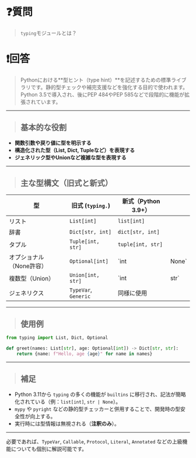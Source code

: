 # ❓質問
> `typing`モジュールとは？

# ❗回答
> Pythonにおける\*\*型ヒント（type hint）\*\*を記述するための標準ライブラリです。静的型チェックや補完支援などを強化する目的で使われます。Python 3.5で導入され、後にPEP 484やPEP 585などで段階的に機能が拡張されています。

---

> ## 基本的な役割

* **関数引数や戻り値に型を明示する**
* **構造化された型（List, Dict, Tupleなど）を表現する**
* **ジェネリック型やUnionなど複雑な型を表現する**

---

> ## 主な型構文（旧式と新式）

| 型              | 旧式 (`typing.`)       | 新式（Python 3.9+）   |        |
| -------------- | -------------------- | ----------------- | ------ |
| リスト            | `List[int]`          | `list[int]`       |        |
| 辞書             | `Dict[str, int]`     | `dict[str, int]`  |        |
| タプル            | `Tuple[int, str]`    | `tuple[int, str]` |        |
| オプショナル（None許容） | `Optional[int]`      | \`int             | None\` |
| 複数型（Union）     | `Union[int, str]`    | \`int             | str\`  |
| ジェネリクス         | `TypeVar`, `Generic` | 同様に使用             |        |

---

> ## 使用例

```python
from typing import List, Dict, Optional

def greet(names: List[str], age: Optional[int]) -> Dict[str, str]:
    return {name: f"Hello, age {age}" for name in names}
```

---

> ## 補足

* Python 3.11から `typing` の多くの機能が `builtins` に移行され、記法が簡略化されている（例：`list[int]`, `str | None`）。
* `mypy` や `pyright` などの静的型チェッカーと併用することで、開発時の型安全性が向上する。
* 実行時には型情報は無視される（**注釈のみ**）。

---

必要であれば、`TypeVar`, `Callable`, `Protocol`, `Literal`, `Annotated` などの上級機能についても個別に解説可能です。
